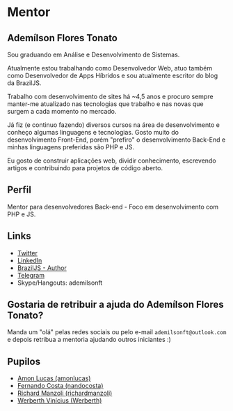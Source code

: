 # Mentor

## Ademílson Flores Tonato

Sou graduando em Análise e Desenvolvimento de Sistemas.

Atualmente estou trabalhando como Desenvolvedor Web, atuo também como Desenvolvedor de Apps Híbridos e sou atualmente escritor do blog da BrazilJS.

Trabalho com desenvolvimento de sites há ~4,5 anos e procuro sempre manter-me atualizado nas tecnologias que trabalho e nas novas que surgem a cada momento no mercado.

Já fiz (e continuo fazendo) diversos cursos na área de desenvolvimento e conheço algumas linguagens e tecnologias. Gosto muito do desenvolvimento Front-End, porém "prefiro" o desenvolvimento Back-End e minhas linguagens preferidas são PHP e JS.

Eu gosto de construir aplicações web, dividir conhecimento, escrevendo artigos e contribuindo para projetos de código aberto.

## Perfil

Mentor para desenvolvedores Back-end - Foco em desenvolvimento com PHP e JS.

## Links

- [Twitter](https://twitter.com/ftonato)
- [LinkedIn](https://www.linkedin.com/in/ftonato/)
- [BrazilJS - Author](https://braziljs.org/blog/author/ademilson-f-tonato/)
- [Telegram](https://web.telegram.org/#/im?p=@ftonato)
- Skype/Hangouts: ademilsonft

## Gostaria de retribuir a ajuda do Ademílson Flores Tonato?

Manda um "olá" pelas redes sociais ou pelo e-mail `ademilsonft@outlook.com` e depois retribua a mentoria ajudando outros iniciantes :)

## Pupilos

- [Amon Lucas (amonlucas)](/profiles/pupils/profiles/AmonLucas.md)
- [Fernando Costa (nandocosta)](/profiles/pupils/profiles/FernandoCosta.md)
- [Richard Manzoli (richardmanzoli)](profiles/pupils/profiles/RichardManzoli.md)
- [Werberth Vinícius (Werberth)](/profiles/pupils/profiles/WerberthVinicius.md)
